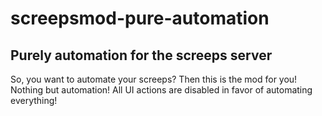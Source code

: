 # screepsmod-pure-automation

## Purely automation for the screeps server

So, you want to automate your screeps? Then this is the mod for you! Nothing but automation! 
All UI actions are disabled in favor of automating everything!
